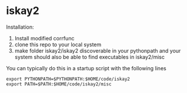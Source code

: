 # iskay2

Installation:
1. Install modified corrfunc
2. clone this repo to your local system
3. make folder iskay2/iskay2 discoverable in your pythonpath and your system should also be able to find executables in iskay2/misc

You can typically do this in a startup script with the following lines
```
export PYTHONPATH=$PYTHONPATH:$HOME/code/iskay2
export PATH=$PATH:$HOME/code/iskay2/misc
```
